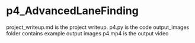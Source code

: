# p4_AdvancedLaneFinding

project_writeup.md is the project writeup.
p4.py is the code
output_images folder contains example output images
p4.mp4 is the output video
